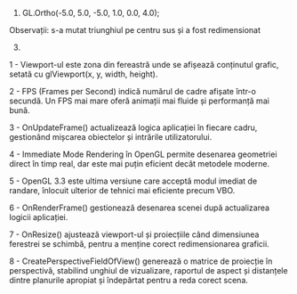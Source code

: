 1. GL.Ortho(-5.0, 5.0, -5.0, 1.0, 0.0, 4.0);

Observații: s-a mutat triunghiul pe centru sus și a fost redimensionat

3.

1 - Viewport-ul este zona din fereastră unde se afișează conținutul grafic, setată cu glViewport(x, y, width, height).

2 - FPS (Frames per Second) indică numărul de cadre afișate într-o secundă. Un FPS mai mare oferă animații mai fluide și performanță mai bună.

3 - OnUpdateFrame() actualizează logica aplicației în fiecare cadru, gestionând mișcarea obiectelor și intrările utilizatorului.

4 - Immediate Mode Rendering în OpenGL permite desenarea geometriei direct în timp real, dar este mai puțin eficient decât metodele moderne.

5 - OpenGL 3.3 este ultima versiune care acceptă modul imediat de randare, înlocuit ulterior de tehnici mai eficiente precum VBO.

6 - OnRenderFrame() gestionează desenarea scenei după actualizarea logicii aplicației.

7 - OnResize() ajustează viewport-ul și proiecțiile când dimensiunea ferestrei se schimbă, pentru a menține corect redimensionarea graficii.

8 - CreatePerspectiveFieldOfView() generează o matrice de proiecție în perspectivă, stabilind unghiul de vizualizare, raportul de aspect și distanțele dintre planurile apropiat și îndepărtat pentru a reda corect scena.
